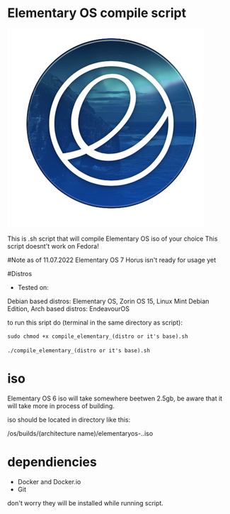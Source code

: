# Elementary OS compile script
![Elementary OS 6 Logo](https://github.com/HackZy01/Elementary-OS-compile-script/blob/main/images/eOS_6.1_logo.png)

This is .sh script that will compile Elementary OS iso of your choice
This script doesnt't work on Fedora! 

#Note
as of 11.07.2022 Elementary OS 7 Horus isn't ready for usage yet

#Distros
- Tested on:

Debian based distros: Elementary OS, Zorin OS 15, Linux Mint Debian Edition,
Arch based distros: EndeavourOS

to run this sript do (terminal in the same directory as script):

```
sudo chmod +x compile_elementary_(distro or it's base).sh

./compile_elementary_(distro or it's base).sh
```


# iso
Elementary OS 6 iso will take somewhere beetwen 2.5gb, be aware that it will take more in process of building.

iso should be located in directory like this:

/os/builds/(architecture name)/elementaryos-<version>.<date>.iso
    
# dependiencies

- Docker and Docker.io
- Git

don't worry they will be installed while running script.
